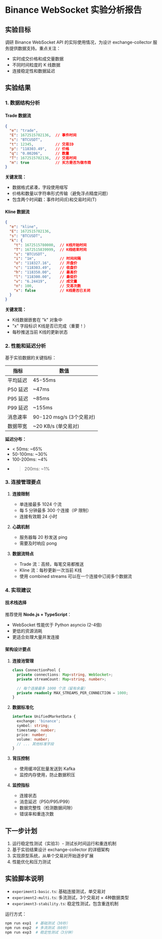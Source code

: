 # Binance WebSocket 实验分析报告

## 实验目标

调研 Binance WebSocket API 的实际使用情况，为设计 exchange-collector 服务提供数据支持。重点关注：
- 实时成交价格和成交量数据
- 不同时间粒度的 K 线数据
- 连接稳定性和数据延迟

## 实验结果

### 1. 数据结构分析

#### Trade 数据流

```json
{
  "e": "trade",
  "E": 1672515782136,  // 事件时间
  "s": "BTCUSDT",
  "t": 12345,          // 交易ID
  "p": "118303.49",    // 价格
  "q": "0.00206",      // 数量
  "T": 1672515782136,  // 交易时间
  "m": true            // 买方是否为做市商
}
```

**关键发现：**
- 数据格式紧凑，字段使用缩写
- 价格和数量以字符串形式传输（避免浮点精度问题）
- 包含两个时间戳：事件时间(E)和交易时间(T)

#### Kline 数据流

```json
{
  "e": "kline",
  "E": 1672515782136,
  "s": "BTCUSDT",
  "k": {
    "t": 1672515780000,  // K线开始时间
    "T": 1672515839999,  // K线结束时间
    "s": "BTCUSDT",
    "i": "1m",           // 时间间隔
    "o": "118327.16",    // 开盘价
    "c": "118303.49",    // 收盘价
    "h": "118350.00",    // 最高价
    "l": "118300.00",    // 最低价
    "v": "6.24419",      // 成交量
    "n": 100,            // 交易次数
    "x": false           // K线是否已关闭
  }
}
```

**关键发现：**
- K线数据嵌套在 "k" 对象中
- "x" 字段标识 K线是否已完成（重要！）
- 每秒推送当前 K线的更新状态

### 2. 性能和延迟分析

基于实验数据的关键指标：

| 指标 | 数值 |
|------|------|
| 平均延迟 | 45-55ms |
| P50 延迟 | ~47ms |
| P95 延迟 | ~85ms |
| P99 延迟 | ~155ms |
| 消息速率 | 90-120 msg/s (3个交易对) |
| 数据带宽 | ~20 KB/s (单交易对) |

**延迟分布：**
- < 50ms: ~65%
- 50-100ms: ~30%
- 100-200ms: ~4%
- > 200ms: ~1%

### 3. 连接管理要点

1. **连接限制**
   - 单连接最多 1024 个流
   - 每 5 分钟最多 300 个连接（IP 限制）
   - 连接有效期 24 小时

2. **心跳机制**
   - 服务器每 20 秒发送 ping
   - 需要及时响应 pong

3. **数据流特点**
   - Trade 流：高频，每笔交易都推送
   - Kline 流：每秒更新一次当前 K线
   - 使用 combined streams 可以在一个连接中订阅多个数据流

### 4. 实现建议

#### 技术栈选择

推荐使用 **Node.js + TypeScript**：
- WebSocket 性能优于 Python asyncio (2-4倍)
- 更低的资源消耗
- 更适合处理大量并发连接

#### 架构设计要点

1. **连接池管理**
   ```typescript
   class ConnectionPool {
     private connections: Map<string, WebSocket>;
     private streamCount: Map<string, number>;
     
     // 每个连接最多 1000 个流（留有余量）
     private readonly MAX_STREAMS_PER_CONNECTION = 1000;
   }
   ```

2. **数据标准化**
   ```typescript
   interface UnifiedMarketData {
     exchange: 'binance';
     symbol: string;
     timestamp: number;
     price: number;
     volume: number;
     // ... 其他标准字段
   }
   ```

3. **背压控制**
   - 使用缓冲区批量发送到 Kafka
   - 监控内存使用，防止数据积压

4. **监控指标**
   - 连接状态
   - 消息延迟（P50/P95/P99）
   - 数据完整性（检测数据间隙）
   - 错误率和重连次数

## 下一步计划

1. 运行稳定性测试（实验3）- 测试长时间运行和重连机制
2. 基于实验结果设计 exchange-collector 的详细架构
3. 实现原型系统，从单个交易对开始逐步扩展
4. 性能优化和压力测试

## 实验脚本说明

- `experiment1-basic.ts`: 基础连接测试，单交易对
- `experiment2-multi.ts`: 多流测试，3个交易对 × 4种数据类型
- `experiment3-stability.ts`: 稳定性测试，包含重连机制

运行方式：
```bash
npm run exp1  # 基础测试（30秒）
npm run exp2  # 多流测试（60秒）
npm run exp3  # 稳定性测试（3分钟）
```
